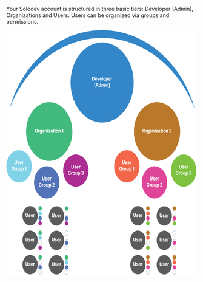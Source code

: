 

Your Solodev account is structured in three basic tiers: Developer (Admin), Organizations and Users. Users can be organized via groups and permissions. 



<a href="structure1.jpg" target="_top"><img src="structure1.jpg" style="width:650px;height:650px; margin: auto; display: block"></a>






